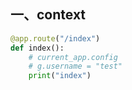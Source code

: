 ## 一、context
```python
@app.route("/index")
def index():
    # current_app.config
    # g.username = "test"
    print("index")
```
